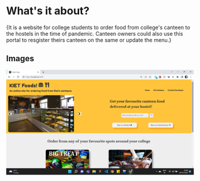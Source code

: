 # What's it about?

{It is a website for college students to order food from college's canteen to the hostels in the time of pandemic. Canteen owners could also use this portal to resgister theirs canteen on the same or update the menu.}

## Images

![](screenshots/Screenshot%20(724).png)
